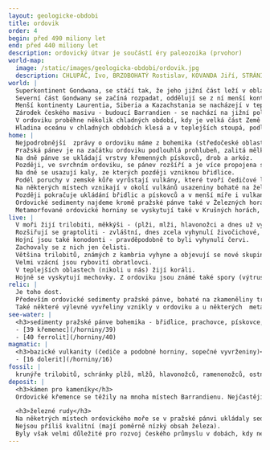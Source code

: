 ```yaml
---
layout: geologicke-obdobi
title: ordovik
order: 4
begin: před 490 miliony let
end: před 440 miliony let
description: ordovický útvar je součástí éry paleozoika (prvohor)
world-map:
  image: /static/images/geologicka-obdobi/ordovik.jpg
  description: CHLUPÁČ, Ivo, BRZOBOHATÝ Rostislav, KOVANDA Jiří, STRÁNÍK Zdeněk. Geologická minulost České republiky. Vydání první. ACADEMIA, nakladatelství AV ČR. Praha, 2002. 436 stran. ISBN 80-200-0914-0
world: |
  Superkontinent Gondwana, se stáčí tak, že jeho jižní část leží v oblasti jižního pólu.
  Severní část Gondwany se začíná rozpadat, oddělují se z ní menší kontinenty.
  Menší kontinenty Laurentia, Siberia a Kazachstania se nacházejí v teplém pásmu.
  Zárodek českého masivu - budoucí Barrandien - se nachází na jižní polokouli, v mírném až chladném klimatickém pásu na okraji pevninského šelfu Gondwany.
  V ordoviku proběhne několik chladných období, kdy je velká část Země pokryta ledovci.
  Hladina oceánu v chladných obdobích klesá a v teplejších stoupá, podle toho kolik vody je vázáno v ledovcích.
home: |
  Nejpodrobnější  zprávy o ordoviku máme z bohemika (středočeské oblasti), kde se v podobě mořských sedimentů pražské pánve zachoval úplný záznam od začátku až do konce tohoto období.
  Pražská pánev je na začátku ordoviku podlouhlá prohlubeň, zalitá mělkým mořem.
  Na dně pánve se ukládají vrstvy křemenných pískovců, drob a arkóz.
  Později, ve svrchním ordoviku, se pánev rozšíří a je více propojena s oceánem.
  Na dně se usazují kaly, ze kterých později vzniknou břidlice.
  Podél poruchy v zemské kůře vyrůstají vulkány, které tvoří čedičové lávy a vrstvy sopečného popela.
  Na některých místech vznikají v okolí vulkánů usazeniny bohaté na železo - budoucí ložiska železných rud.
  Později pokračuje ukládání břidlic a pískovců a v menší míře i vulkanická činnost.
  Ordovické sedimenty najdeme kromě pražské pánve také v Železných horách.
  Metamorfované ordovické horniny se vyskytují také v Krušných horách, v Ještědském pohoří, v Krkonoších a v okolí Železného Brodu.
live: |
  V moři žijí trilobiti, měkkýši - (plži, mlži, hlavonožci a dnes už vyhynulí hyoliti), ramenonožci (živočichové se schránkou složenou ze dvou misek, podobně jako u mlžů), a ostnokožci (hvězdice, hadice, a jiné, dnes už vyhynulé typy).
  Rozšiřují se graptoliti - zvláštní, dnes zcela vyhynulí živočichové, žijící v plovoucích koloniích s pevnými schránkami.
  Hojní jsou také konodonti - pravděpodobně to byli vyhynulí červi.
  Zachovaly se z nich jen čelisti.
  Většina trilobitů, známých z kambria vyhyne a objevují se nové skupiny.
  Velmi vzácní jsou rybovití obratlovci.
  V teplejších oblastech (nikoli u nás) žijí koráli.
  Hojně se vyskytují mechovky. Z ordoviku jsou známé také spory (výtrusy), které by mohly pocházet od nejstarších suchozemských rostlin.
relic: |
  Je toho dost.
  Především ordovické sedimenty pražské pánve, bohaté na zkameněliny trilobitů, měkkýšů  a mnoha jiných živočichů.
  Také některé výlevné vyvřeliny vznikly v ordoviku a u některých  metamorfovaných hornin je ordovické stáří hodně pravděpodobné.
see-water: |
  <h3>sedimenty pražské pánve bohemika - břidlice, prachovce, pískovce, droby, silicity, ferrolity</h3>
  - [39 křemenec](/horniny/39)
  - [40 ferrolit](/horniny/40)
magmatic: |
  <h3>bazické vulkanity (čediče a podobné horniny, sopečné vyvrženiny)</h3>
  - [16 dolerit](/horniny/16)
fossil: |
  krunýře trilobitů, schránky plžů, mlžů, hlavonožců, ramenonožců, ostnokožců, vzácné zbytky rybovitých obratlovců
deposit: |
  <h3>kámen pro kameníky</h3>
  Ordovické křemence se těžily na mnoha místech Barrandienu. Nejčastěji se používaly k výrobě dlažebních kostek.

  <h3>železné rudy</h3>
  Na něketrých místech ordovického moře se v pražské pánvi ukládaly sedimentární železné rudy.
  Nejsou příliš kvalitní (mají poměrně nízký obsah železa).
  Byly však velmi důležité pro rozvoj českého průmyslu v dobách, kdy nebylo snadné suroviny převážet na velkou vzdálenost.
---
```

